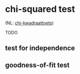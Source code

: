 # chi-squared test

(NL: [chi-kwadraattoets](../nl/chi-kwadraattoets.md))

TODO

## test for independence

## goodness-of-fit test
